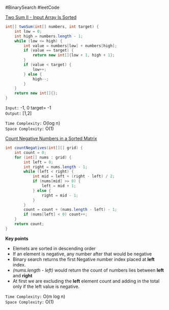 #BinarySearch #leetCode 

[Two Sum II - Input Array Is Sorted](https://leetcode.com/problems/two-sum-ii-input-array-is-sorted/)

```java
int[] twoSum(int[] numbers, int target) {  
    int low = 0;  
    int high = numbers.length - 1;  
    while (low <= high) {  
        int value = numbers[low] + numbers[high];  
        if (value == target) {  
            return new int[]{low + 1, high + 1};  
        }  
        if (value < target) {  
            low++;  
        } else {  
            high--;  
        }  
    }  
    return new int[]{};  
}
```

`Input:` -1, 0  target= -1\
`Output:` [1,2]

`Time Complexity:` O(log n)\
`Space Complexity:` O(1)

[Count Negative Numbers in a Sorted Matrix](https://leetcode.com/problems/count-negative-numbers-in-a-sorted-matrix/)

```java
int countNegatives(int[][] grid) {  
    int count = 0;  
    for (int[] nums : grid) {  
        int left = 0;  
        int right = nums.length - 1;  
        while (left < right) {  
            int mid = left + (right - left) / 2;  
            if (nums[mid] >= 0) {  
                left = mid + 1;  
            } else {  
                right = mid - 1;  
            }  
        }
        count = count + (nums.length - left) - 1;  
        if (nums[left] < 0) count++;  
    }  
    return count;  
}
```

**Key points**
- Elemets are sorted in descending order
- If an element is negative, any number after that would be negative
- Binary search returns the first Negative number index placed at **left** index.
- *(nums.length - left)* would return the count of numbers lies between **left** and **right**
- At first we are excluding the **left** element count and adding in the total only if the left value is negative.

`Time Complexity:` O(m log n)\
`Space Complexity:` O(1)
